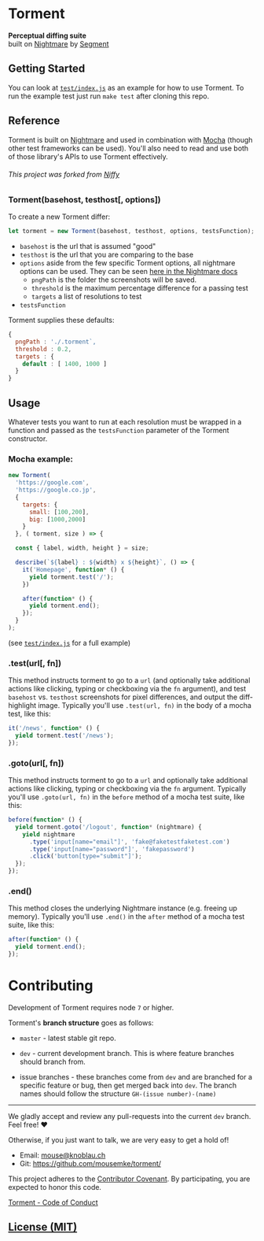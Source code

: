 # Torment
<strong>Perceptual diffing suite</strong>
<br>
built on <a href="https://github.com/segmentio/nightmare">Nightmare</a> by <a href="https://segment.com">Segment</a>
</p>

## Getting Started
You can look at [`test/index.js`](https://github.com/mousemke/torment/blob/master/test/index.js) as an example for how to use Torment. To run the example test just run `make test` after cloning this repo.

## Reference
Torment is built on [Nightmare](https://github.com/segmentio/nightmare) and used in combination with [Mocha](https://mochajs.org/) (though other test frameworks can be used). You'll also need to read and use both of those library's APIs to use Torment effectively.

###### This project was forked from [Niffy](https://github.com/segmentio/niffy)

### Torment(basehost, testhost[, options])
To create a new Torment differ:

```js
let torment = new Torment(basehost, testhost, options, testsFunction);
```

* `basehost` is the url that is assumed "good"
* `testhost` is the url that you are comparing to the base
* `options` aside from the few specific Torment options, all nightmare options can be used. They can be seen [here in the Nightmare docs](https://github.com/segmentio/nightmare#nightmareoptions)
  * `pngPath` is the folder the screenshots will be saved.
  * `threshold` is the maximum percentage difference for a passing test
  * `targets` a list of resolutions to test
* `testsFunction`

Torment supplies these defaults:

```js
{
  pngPath : './.torment`,
  threshold : 0.2,
  targets : {
    default : [ 1400, 1000 ]
  }
}
```

## Usage

Whatever tests you want to run at each resolution must be wrapped in a function  and passed as the `testsFunction` parameter of the Torment constructor.

### Mocha example:

```js
new Torment(
  'https://google.com',
  'https://google.co.jp',
  {
    targets: {
      small: [100,200],
      big: [1000,2000]
    }
  }, ( torment, size ) => {

  const { label, width, height } = size;

  describe(`${label} : ${width} x ${height}`, () => {
    it('Homepage', function* () {
      yield torment.test('/');
    })

    after(function* () {
      yield torment.end();
    });
  }
);
```

(see [`test/index.js`](https://github.com/mousemke/torment/blob/master/test/index.js) for a full example)

### .test(url[, fn])
This method instructs torment to go to a `url` (and optionally take additional actions like clicking, typing or checkboxing via the `fn` argument), and test `basehost` vs. `testhost` screenshots for pixel differences, and output the diff-highlight image. Typically you'll use `.test(url, fn)` in the body of a mocha test, like this:

```js
it('/news', function* () {
  yield torment.test('/news');
});
```

### .goto(url[, fn])
This method instructs torment to go to a `url` and optionally take additional actions like clicking, typing or checkboxing via the `fn` argument. Typically you'll use `.goto(url, fn)` in the `before` method of a mocha test suite, like this:

```js
before(function* () {
  yield torment.goto('/logout', function* (nightmare) {
    yield nightmare
      .type('input[name="email"]', 'fake@faketestfaketest.com')
      .type('input[name="password"]', 'fakepassword')
      .click('button[type="submit"]');
  });
});
```

### .end()
This method closes the underlying Nightmare instance (e.g. freeing up memory). Typically you'll use `.end()` in the `after` method of a mocha test suite, like this:

```js
after(function* () {
  yield torment.end();
});
```

Contributing
============

Development of Torment requires node `7` or higher.

Torment's **branch structure** goes as follows:

+ `master` - latest stable git repo.

+ `dev` - current development branch.  This is where feature branches should branch from.

+ issue branches - these branches come from `dev` and are branched for a specific feature or bug, then get merged back into `dev`.  The branch names should follow the structure `GH-(issue number)-(name)`

-----

We gladly accept and review any pull-requests into the current `dev` branch. Feel free! :heart:

Otherwise, if you just want to talk, we are very easy to get a hold of!

+ Email:          [mouse@knoblau.ch](mailto:mouse@knoblau.ch)
+ Git:            <a href="https://github.com/mousemke/torment/" target="_blank">https://github.com/mousemke/torment/</a>


This project adheres to the [Contributor Covenant](http://contributor-covenant.org/). By participating, you are expected to honor this code.

[Torment - Code of Conduct](https://github.com/mousemke/torment/blob/master/CODE_OF_CONDUCT.md)


## [License (MIT)](https://github.com/mousemke/torment/blob/master/LICENSE.md)
